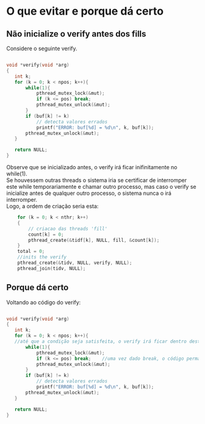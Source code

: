  # O que evitar e porque dá certo 
 
 
 ## Não inicialize o verify antes dos fills 
 
 Considere o seguinte verify. 
 
 ```c 
 
void *verify(void *arg)
{
    int k;
    for (k = 0; k < npos; k++){
        while(1){
            pthread_mutex_lock(&mut); 
            if (k <= pos) break; 
            pthread_mutex_unlock(&mut); 
        } 
        if (buf[k] != k)
            // detecta valores errados
            printf("ERROR: buf[%d] = %d\n", k, buf[k]);
        pthread_mutex_unlock(&mut); 
    }

    return NULL;
}


```

Observe que se inicializado antes, o verify irá ficar inifinitamente no while(1).  
Se houvessem outras threads o sistema iria se certificar de interromper este while temporariamente e chamar outro processo, mas caso o verify se inicialize antes de qualquer outro processo, o sistema nunca o irá interromper.  
Logo, a ordem de criação seria esta: 
```c
    for (k = 0; k < nthr; k++)
    {
        // criacao das threads 'fill'
        count[k] = 0;
        pthread_create(&tidf[k], NULL, fill, &count[k]);
    }
    total = 0;
    //inits the verify 
    pthread_create(&tidv, NULL, verify, NULL);
    pthread_join(tidv, NULL);
```

## Porque dá certo 

Voltando ao código do verify: 

 
 ```c 
 
void *verify(void *arg)
{
    int k;
    for (k = 0; k < npos; k++){
    //até que a condição seja satisfeita, o verify irá ficar dentro deste loop
        while(1){
            pthread_mutex_lock(&mut); 
            if (k <= pos) break;    //uma vez dado break, o código permanece com lock
            pthread_mutex_unlock(&mut); 
        } 
        if (buf[k] != k)
            // detecta valores errados
            printf("ERROR: buf[%d] = %d\n", k, buf[k]);
        pthread_mutex_unlock(&mut); 
    }

    return NULL;
}


```
